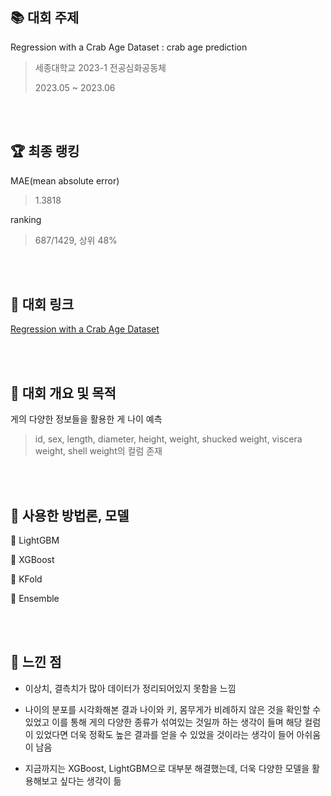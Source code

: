 ## :books: 대회 주제 
Regression with a Crab Age Dataset : crab age prediction

> 세종대학교 2023-1 전공심화공동체
> 
> 2023.05 ~ 2023.06

<br/><br/>

## 🏆 최종 랭킹
MAE(mean absolute error)
> 1.3818

ranking 
> 687/1429, 상위 48%

<br/><br/>

## :star2: 대회 링크
[Regression with a Crab Age Dataset](https://www.kaggle.com/competitions/playground-series-s3e16/
)

<br/><br/>

## :star2: 대회 개요 및 목적
게의 다양한 정보들을 활용한 게 나이 예측

> id, sex, length, diameter, height, weight, shucked weight, viscera weight, shell weight의 컬럼 존재

<br/><br/>

## :star2: 사용한 방법론, 모델
📌 LightGBM

📌 XGBoost

📌 KFold

📌 Ensemble

<br/><br/>

## :star2: 느낀 점
- 이상치, 결측치가 많아 데이터가 정리되어있지 못함을 느낌

- 나이의 분포를 시각화해본 결과 나이와 키, 몸무게가 비례하지 않은 것을 확인할 수 있었고 이를 통해 게의 다양한 종류가 섞여있는 것일까 하는 생각이 들며 해당 컬럼이 있었다면 더욱 정확도 높은 결과를 얻을 수 있었을 것이라는 생각이 들어 아쉬움이 남음

- 지금까지는 XGBoost, LightGBM으로 대부분 해결했는데, 더욱 다양한 모델을 활용해보고 싶다는 생각이 듦
 
